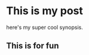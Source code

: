 # This is my post
<!-- Synopsis Start -->
here's my super cool synopsis.
<!-- Synopsis End -->
## This is for fun

<!-- Tags: Adventure, Ted -->
<!-- Published: 1572004692142 -->
<!-- Updated: 1572031717866 -->
<!-- Status: PUB -->